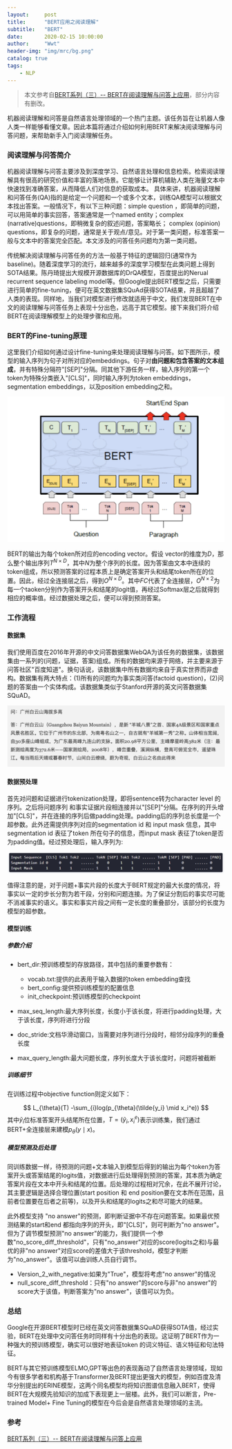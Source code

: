 ```yaml
---
layout:     post
title:      "BERT应用之阅读理解"
subtitle:   "BERT"
date:       2020-02-15 10:00:00
author:     "Wwt"
header-img: "img/mrc/bg.png"
catalog: true
tags:   
    - NLP
---
```


>本文参考自[BERT系列（三）-- BERT在阅读理解与问答上应用](https://cloud.tencent.com/developer/article/1465005)，部分内容有删改。

机器阅读理解和问答是自然语言处理领域的一个热门主题。该任务旨在让机器人像人类一样能够看懂文章。因此本篇将通过介绍如何利用BERT来解决阅读理解与问答问题，来帮助新手入门阅读理解任务。

### 阅读理解与问答简介

机器阅读理解与问答主要涉及到深度学习、自然语言处理和信息检索。检索阅读理解具有很高的研究价值和丰富的落地场景。它能够让计算机辅助人类在海量文本中快速找到准确答案，从而降低人们对信息的获取成本。
具体来讲，机器阅读理解和问答任务(QA)指的是给定一个问题和一个或多个文本，训练QA模型可以根据文本找出答案。一般情况下，有以下三种问题：simple question ，即简单的问题，可以用简单的事实回答，答案通常是一个named entity；complex (narrative)questions，即稍微复杂的叙述问题，答案略长； complex (opinion) questions，即复杂的问题，通常是关于观点/意见。对于第一类问题，标准答案一般与文本中的答案完全匹配。本文涉及的问答任务问题均为第一类问题。

传统解决阅读理解与问答任务的方法一般基于特征的逻辑回归(通常作为baseline)。随着深度学习的流行，越来越多的深度学习模型在此类问题上得到SOTA结果。陈丹琦提出大规模开源数据库的DrQA模型，百度提出的Nerual recurrent sequence labeling model等。但Google提出BERT模型之后，只需要进行简单的fine-tuning，便可在英文数据集SQuAd获得SOTA结果，并且超越了人类的表现。同样地，当我们对模型进行修改就适用于中文，我们发现BERT在中文的阅读理解与问答任务上表现十分出色，远高于其它模型。接下来我们将介绍BERT在阅读理解模型上的处理步骤和应用。

### BERT的Fine-tuning原理

这里我们介绍如何通过设计fine-tuning来处理阅读理解与问答。如下图所示，模型的输入序列为句子对所对应的embeddings。句子对**由问题和包含答案的文本组成**，并有特殊分隔符"[SEP]"分隔。同其他下游任务一样，输入序列的第一个token为特殊分类嵌入"[CLS]"，同时输入序列为token embeddings，segmentation embeddings，以及position embedding之和。

![1](/img/mrc/1.png)

BERT的输出为每个token所对应的encoding vector。假设 vector的维度为$D$，那么整个输出序列$T^{N\times D}$，其中$N$为整个序列的长度。因为答案由文本中连续的token组成，所以预测答案的过程本质上是确定答案开头和结尾token所在的位置。因此，经过全连接层之后，得到$O^{N \times D}$。其中$FC$代表了全连接层，$O^{N \times 2}$为每一个taoken分别作为答案开头和结尾的logit值，再经过Softmax层之后就得到相应的概率值。经过数据处理之后，便可以得到预测答案。

### 工作流程

#### 数据集

我们使用百度在2016年开源的中文问答数据集WebQA为该任务的数据集，该数据集由一系列的(问题，证据，答案)组成。所有的数据均来源于网络，并主要来源于问答社区"百度知道"。换句话说，该数据集中所有数据均来自于真实世界而非虚构。数据集有两大特点：(1)所有的问题均为事实类问答(factoid question)，(2)问题的答案由一个实体构成。该数据集类似于Stanford开源的英文问答数据集SQuAD。

![2](/img/mrc/2.png)

#### 数据预处理

首先对问题和证据进行tokenization处理，即将sentence转为character level 的序列。之后将问题序列 和事实证据片段相连接并以"[SEP]"分隔。在序列的开头增加"[CLS]"，并在连接的序列后做padding处理。padding后的序列总长度是一个超参数。此外还需提供序列对应的segmentation id 和 input mask 信息，其中 segmentation id 表征了token 所在句子的信息，而input mask 表征了token是否为padding值。经过预处理后，输入序列为:

![3](/img/mrc/3.png)

值得注意的是，对于问题+事实片段的长度大于BERT规定的最大长度的情况，将事实以一定的步长分割为若干段，分别和问题连接。为了保证分割后的事实尽可能不消减事实的语义。事实和事实片段之间有一定长度的重叠部分，该部分的长度为模型的超参数。

#### 模型训练

##### 参数介绍

- bert_dir:预训练模型的存放路径，其中包括的重要参数有：
  - vocab.txt:提供的此表用于输入数据的token embedding查找
  - bert_config:提供预训练模型的配置信息
  - init_checkpoint:预训练模型的checkpoint

- max_seq_length:最大序列长度，长度小于该长度，将进行padding处理，大于该长度，序列将进行分段
- doc_stride:文档华滑动窗口，当需要对序列进行分段时，相邻分段序列的重叠长度
- max_query_length:最大问题长度，序列长度大于该长度时，问题将被截断

##### 训练细节

在训练过程中objective function则定义如下：


$$
L_{\theta}(T) -\sum_{i}log(p_{\theta}(\tilde{y_i} \mid  x_i^e))
$$
其中$\tilde y_i$位标准答案开头结尾所在位置，$T = {(\tilde y_i, x^e_i)}$表示训练集，我们通过BERT+全连接层来建模$p_\theta(y \mid x)$。

##### 模型预测及后处理

同训练数据一样，待预测的问题+文本输入到模型后得到的输出为每个token为答案开头或答案结尾的logits值，对数据进行后处理得到预测的答案，其本质为确定答案片段在文本中开头和结尾的位置。后处理的过程相对冗余，在此不展开讨论，其主要逻辑是选择合理位置(start position 和 end position要在文本所在范围，且前者位置要在后者之前等)，以及开头和结尾的logits之和尽可能大的结果。

此外模型支持 "no answer"的预测，即判断证据中不存在问题答案。如果最优预测结果的start和end 都指向序列的开头，即"[CLS]"，则可判断为"no answer"。但为了调节模型预测"no answer"的能力，我们提供一个参数"no_score_diff_threshold"，只有"no_answer"对应的score(logits之和)与最优的非"no answer"对应score的差值大于该threshold，模型才判断为"no_answer"。该值可以由训练人员自行调节。

- Version_2_with_negative:如果为"True"，模型将考虑"no answer"的情况
- null_score_diff_threshold：只有"no answer"的score与非"no answer"的score大于该值，判断答案为"no answer"，该值可以为负。

### 总结

Google在开源BERT模型时已经在英文问答数据集SQuAD获得SOTA值，经过实验，BERT在处理中文问答任务时同样有十分出色的表现。这证明了BERT作为一种强大的预训练模型，确实可以很好地表征token 的词义特征、语义特征和句法特征。

BERT与其它预训练模型ELMO,GPT等出色的表现轰动了自然语言处理领域，现如今有很多学者和机构基于Transformer及BERT提出更强大的模型，例如百度及清华分别提出的ERINE模型，这两个同名模型均将知识图谱信息融入BERT，使得BERT在大规模先验知识的加成下表现更上一层楼。此外，我们可以断言，Pre-trained Model+ Fine Tuning的模型在今后会是自然语言处理领域的主流。

### 参考

[BERT系列（三）-- BERT在阅读理解与问答上应用](https://cloud.tencent.com/developer/article/1465005)








